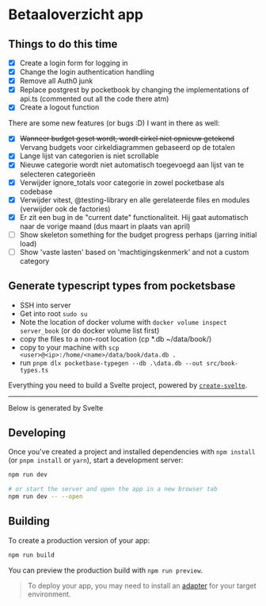 # Betaaloverzicht app

## Things to do this time

- [x] Create a login form for logging in
- [x] Change the login authentication handling
- [x] Remove all Auth0 junk
- [x] Replace postgrest by pocketbook by changing the implementations of api.ts (commented out all the code there atm)
- [x] Create a logout function

There are some new features (or bugs :D) I want in there as well:

- [x] ~~Wanneer budget geset wordt, wordt cirkel niet opnieuw getekend~~ Vervang budgets voor cirkeldiagrammen gebaseerd op de totalen
- [x] Lange lijst van categorien is niet scrollable
- [x] Nieuwe categorie wordt niet automatisch toegevoegd aan lijst van te selecteren categorieën
- [x] Verwijder ignore_totals voor categorie in zowel pocketbase als codebase
- [x] Verwijder vitest, @testing-library en alle gerelateerde files en modules (verwijder ook de factories)
- [x] Er zit een bug in de "current date" functionaliteit. Hij gaat automatisch naar de vorige maand (dus maart in plaats van april)
- [ ] Show skeleton something for the budget progress perhaps (jarring initial load)
- [ ] Show 'vaste lasten' based on 'machtigingskenmerk' and not a custom category

## Generate typescript types from pocketsbase

- SSH into server
- Get into root `sudo su`
- Note the location of docker volume with `docker volume inspect server_book` (or do docker volume list first)
- copy the files to a non-root location (cp *.db ~/data/book/)
- copy to your machine with `scp <user>@<ip>:/home/<name>/data/book/data.db .`
- run `pnpm dlx pocketbase-typegen --db .\data.db --out src/book-types.ts`

Everything you need to build a Svelte project, powered by [`create-svelte`](https://github.com/sveltejs/kit/tree/master/packages/create-svelte).

---

Below is generated by Svelte

## Developing

Once you've created a project and installed dependencies with `npm install` (or `pnpm install` or `yarn`), start a development server:

```bash
npm run dev

# or start the server and open the app in a new browser tab
npm run dev -- --open
```

## Building

To create a production version of your app:

```bash
npm run build
```

You can preview the production build with `npm run preview`.

> To deploy your app, you may need to install an [adapter](https://kit.svelte.dev/docs/adapters) for your target environment.
